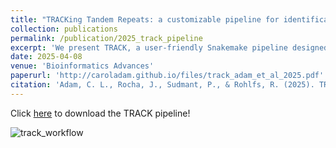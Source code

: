 ```yaml
---
title: "TRACKing Tandem Repeats: a customizable pipeline for identification and cross-species comparisons"
collection: publications
permalink: /publication/2025_track_pipeline
excerpt: 'We present TRACK, a user-friendly Snakemake pipeline designed to consolidate the discovery and comparison of tandem repeats (TRs) across species'
date: 2025-04-08
venue: 'Bioinformatics Advances'
paperurl: 'http://caroladam.github.io/files/track_adam_et_al_2025.pdf'
citation: 'Adam, C. L., Rocha, J., Sudmant, P., & Rohlfs, R. (2025). TRACKing tandem repeats: a customizable pipeline for identification and cross-species comparison. Bioinformatics Advances, 5(1), vbaf066.'
---
```


Click [here](https://github.com/caroladam/track) to download the TRACK pipeline!

![track_workflow](/images/track_workflow.png)
